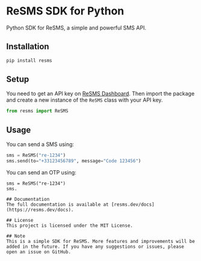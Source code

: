 # ReSMS SDK for Python
Python SDK for ReSMS, a simple and powerful SMS API.

## Installation

```bash
pip install resms
```

## Setup
You need to get an API key on [ReSMS Dashboard](https://resms.dev/dashboard).
Then import the package and create a new instance of the `ReSMS` class with your API key.

```python
from resms import ReSMS
```

## Usage
You can send a SMS using:
```python
sms = ReSMS("re-1234")
sms.send(to="+33123456789", message="Code 123456")
```

You can send an OTP using:
```
sms = ReSMS("re-1234")
sms.

## Documentation
The full documentation is available at [resms.dev/docs](https://resms.dev/docs).

## License
This project is licensed under the MIT License.

## Note
This is a simple SDK for ReSMS. More features and improvements will be added in the future. If you have any suggestions or issues, please open an issue on GitHub.